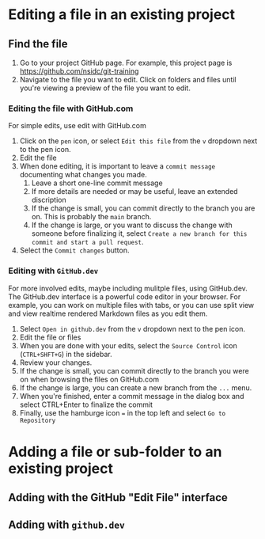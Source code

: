 # Editing a file in an existing project

## Find the file

1. Go to your project GitHub page. For example, this project page is https://github.com/nsidc/git-training
2. Navigate to the file you want to edit. Click on folders and files until you're viewing a preview of the file you want to edit.

### Editing the file with GitHub.com

For simple edits, use edit with GitHub.com

1. Click on the `pen` icon, or select `Edit this file` from the `v` dropdown next to the pen icon.
2. Edit the file
3. When done editing, it is important to leave a `commit message` documenting what changes you made.
   1. Leave a short one-line commit message
   2. If more details are needed or may be useful, leave an extended discription
   3. If the change is small, you can commit directly to the branch you are on. This is probably the `main` branch.
   4. If the change is large, or you want to discuss the change with someone before finalizing it, select `Create a new branch for this commit and start a pull request`.
4. Select the `Commit changes` button.


### Editing with `GitHub.dev`

For more involved edits, maybe including mulitple files, using GitHub.dev. The GitHub.dev interface is a powerful code editor in your browser. For example, you can work on multiple files with tabs, or you can use split view and view realtime rendered Markdown files as you edit them.

1. Select `Open in github.dev` from the `v` dropdown next to the pen icon.
2. Edit the file or files
3. When you are done with your edits, select the `Source Control` icon (`CTRL+SHFT+G`) in the sidebar.
4. Review your changes. 
5. If the change is small, you can commit directly to the branch you were on when browsing the files on GitHub.com
6. If the change is large, you can create a new branch from the `...` menu.
7. When you're finished, enter a commit message in the dialog box and select CTRL+Enter to finalize the commit
8. Finally, use the hamburge icon `=` in the top left and select `Go to Repository`

# Adding a file or sub-folder to an existing project

## Adding with the GitHub "Edit File" interface

## Adding with `github.dev`